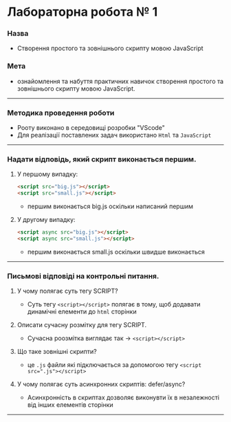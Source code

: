 # Лабораторна робота № 1

### Назва
- Створення простого та зовнішнього скрипту мовою JavaScript

### Мета 
- ознайомлення та набуття практичних навичок створення простого
та зовнішнього скрипту мовою JavaScript.

---

### Методика проведення роботи
- Рооту виконано в середовищі розробки "VScode"
- Для реалізації поставлених задач використано  ```Html``` та ```JavaScript```
---
### Надати відповідь, який скрипт виконається першим. 
1. У першому випадку:

    ```html
    <script src="big.js"></script>
    <script src="small.js"></script>
    ```
    - першим виконається big.js оскільки написаний першим


2. У другому випадку:

    ```html
    <script async src="big.js"></script>
    <script async src="small.js"></script>
    ```
    - першим виконається small.js оскільки швидше виконається
---
### Письмові відповіді на контрольні питання.
 1. У чому полягає суть тегу SCRIPT?
    - Суть тегу ```<script></script>``` полягає в тому, щоб додавати динамічні елементи до ```html``` сторінки

 2. Описати сучасну розмітку для тегу SCRIPT.
    - Сучасна роозмітка виглядає так -> ```<script></script>```
 
 3.	Що таке зовнішні скрипти?
    - це ```.js``` файли які підключається за допомогою тегу ```<script src=".js"></script>```

 4. У чому полягає суть асинхронних скриптів: defer/async?
    - Асинхронність в скриптах дозволяє виконувти їх в незалежності від інших елементів сторінки 
---